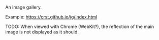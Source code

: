 An image gallery.

Example:
https://crst.github.io/ig/index.html


TODO: When viewed with Chrome (WebKit?), the reflection of the main
      image is not displayed as it should.
